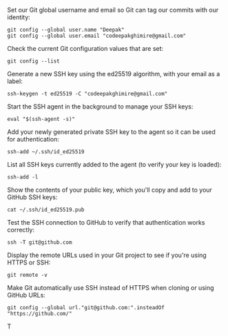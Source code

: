 
Set our Git global username and email so Git can tag our commits with our identity:
```
git config --global user.name "Deepak"
git config --global user.email "codeepakghimire@gmail.com"
```

Check the current Git configuration values that are set:
```
git config --list
```

Generate a new SSH key using the ed25519 algorithm, with your email as a label:
```
ssh-keygen -t ed25519 -C "codeepakghimire@gmail.com"
```

Start the SSH agent in the background to manage your SSH keys:
```
eval "$(ssh-agent -s)"
```

Add your newly generated private SSH key to the agent so it can be used for authentication:
```
ssh-add ~/.ssh/id_ed25519
```
List all SSH keys currently added to the agent (to verify your key is loaded):
```
ssh-add -l
```

Show the contents of your public key, which you'll copy and add to your GitHub SSH keys:
```
cat ~/.ssh/id_ed25519.pub
```

Test the SSH connection to GitHub to verify that authentication works correctly:
```
ssh -T git@github.com
```
Display the remote URLs used in your Git project to see if you're using HTTPS or SSH:
```
git remote -v
```

Make Git automatically use SSH instead of HTTPS when cloning or using GitHub URLs:
```
git config --global url."git@github.com:".insteadOf "https://github.com/"
```

T